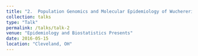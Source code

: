 ```yaml
---
title: "2.	Population Genomics and Molecular Epidemiology of Wuchereria bancrofti: Future of Big Data in Lymphatic Filariasis Elimination"
collection: talks
type: "Talk"
permalink: /talks/talk-2
venue: "Epidemiology and Biostatistics Presents"
date: 2016-05-15
location: "Cleveland, OH"
---
```

